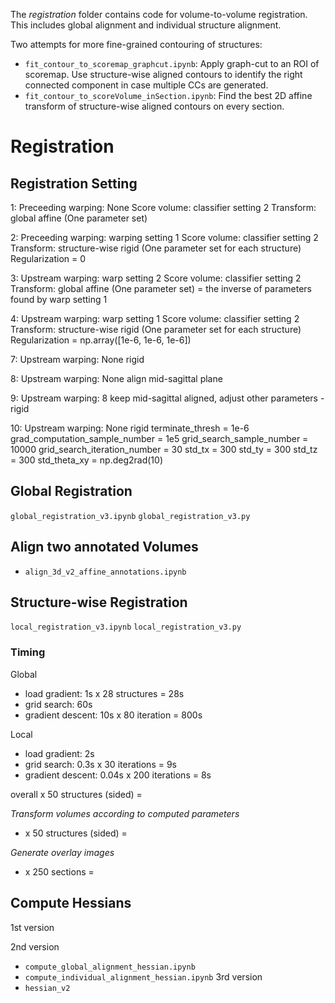 The *registration* folder contains code for volume-to-volume registration. This includes global alignment and individual structure alignment.

Two attempts for more fine-grained contouring of structures:
- `fit_contour_to_scoremap_graphcut.ipynb`: Apply graph-cut to an ROI of scoremap. Use structure-wise aligned contours to identify the right connected component in case multiple CCs are generated.
- `fit_contour_to_scoreVolume_inSection.ipynb`: Find the best 2D affine transform of structure-wise aligned contours on every section.

# Registration

## Registration Setting ##

1:
Preceeding warping: None
Score volume: classifier setting 2
Transform: global affine (One parameter set)

2:
Preceeding warping: warping setting 1
Score volume: classifier setting 2
Transform: structure-wise rigid (One parameter set for each structure)
Regularization = 0

3:
Upstream warping: warp setting 2
Score volume: classifier setting 2
Transform: global affine (One parameter set) = the inverse of parameters found by warp setting 1

4:
Upstream warping: warp setting 1
Score volume: classifier setting 2
Transform: structure-wise rigid (One parameter set for each structure)
Regularization = np.array([1e-6, 1e-6, 1e-6])

7:
Upstream warping: None
rigid

8:
Upstream warping: None
align mid-sagittal plane

9:
Upstream warping: 8
keep mid-sagittal aligned, adjust other parameters - rigid

10:
Upstream warping: None
rigid
terminate_thresh = 1e-6
grad_computation_sample_number = 1e5
grid_search_sample_number = 10000
grid_search_iteration_number = 30
std_tx = 300
std_ty = 300
std_tz = 300
std_theta_xy = np.deg2rad(10)


## Global Registration

`global_registration_v3.ipynb`
`global_registration_v3.py`

## Align two annotated Volumes
- `align_3d_v2_affine_annotations.ipynb`

## Structure-wise Registration

`local_registration_v3.ipynb`
`local_registration_v3.py`

### Timing

Global
- load gradient: 1s x 28 structures = 28s
- grid search: 60s
- gradient descent: 10s x 80 iteration = 800s

Local
- load gradient: 2s
- grid search: 0.3s x 30 iterations = 9s
- gradient descent: 0.04s x 200 iterations = 8s

overall x 50 structures (sided) =

*Transform volumes according to computed parameters*
- x 50 structures (sided) =

*Generate overlay images*
- x 250 sections =

## Compute Hessians
1st version

2nd version
- `compute_global_alignment_hessian.ipynb`
- `compute_individual_alignment_hessian.ipynb`
3rd version
- `hessian_v2`
